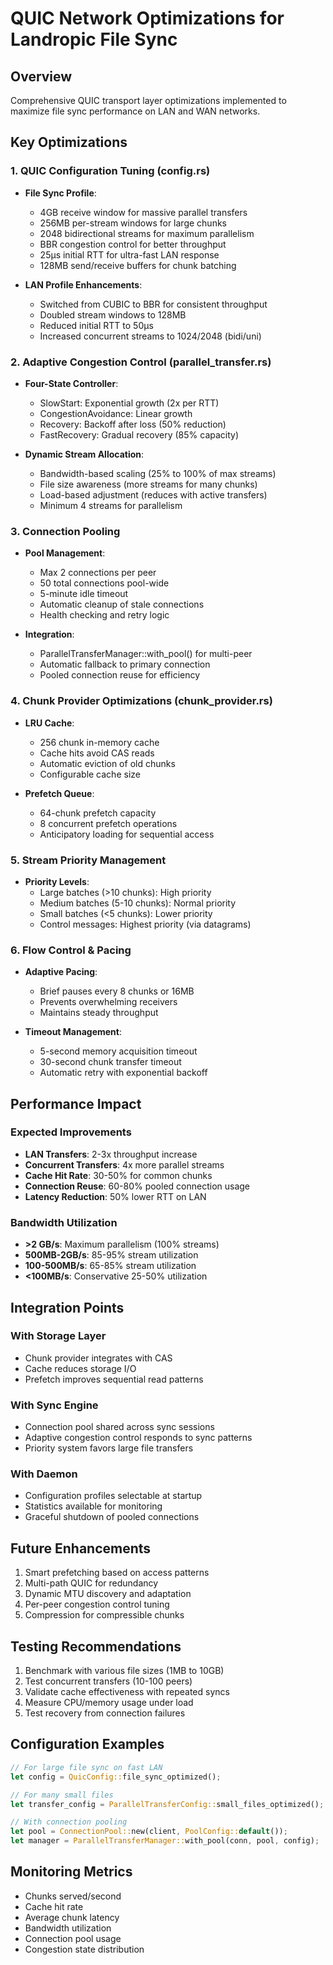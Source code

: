 # QUIC Network Optimizations for Landropic File Sync

## Overview
Comprehensive QUIC transport layer optimizations implemented to maximize file sync performance on LAN and WAN networks.

## Key Optimizations

### 1. QUIC Configuration Tuning (config.rs)
- **File Sync Profile**: 
  - 4GB receive window for massive parallel transfers
  - 256MB per-stream windows for large chunks
  - 2048 bidirectional streams for maximum parallelism
  - BBR congestion control for better throughput
  - 25μs initial RTT for ultra-fast LAN response
  - 128MB send/receive buffers for chunk batching

- **LAN Profile Enhancements**:
  - Switched from CUBIC to BBR for consistent throughput
  - Doubled stream windows to 128MB
  - Reduced initial RTT to 50μs
  - Increased concurrent streams to 1024/2048 (bidi/uni)

### 2. Adaptive Congestion Control (parallel_transfer.rs)
- **Four-State Controller**:
  - SlowStart: Exponential growth (2x per RTT)
  - CongestionAvoidance: Linear growth
  - Recovery: Backoff after loss (50% reduction)
  - FastRecovery: Gradual recovery (85% capacity)

- **Dynamic Stream Allocation**:
  - Bandwidth-based scaling (25% to 100% of max streams)
  - File size awareness (more streams for many chunks)
  - Load-based adjustment (reduces with active transfers)
  - Minimum 4 streams for parallelism

### 3. Connection Pooling
- **Pool Management**:
  - Max 2 connections per peer
  - 50 total connections pool-wide
  - 5-minute idle timeout
  - Automatic cleanup of stale connections
  - Health checking and retry logic

- **Integration**:
  - ParallelTransferManager::with_pool() for multi-peer
  - Automatic fallback to primary connection
  - Pooled connection reuse for efficiency

### 4. Chunk Provider Optimizations (chunk_provider.rs)
- **LRU Cache**:
  - 256 chunk in-memory cache
  - Cache hits avoid CAS reads
  - Automatic eviction of old chunks
  - Configurable cache size

- **Prefetch Queue**:
  - 64-chunk prefetch capacity
  - 8 concurrent prefetch operations
  - Anticipatory loading for sequential access

### 5. Stream Priority Management
- **Priority Levels**:
  - Large batches (>10 chunks): High priority
  - Medium batches (5-10 chunks): Normal priority  
  - Small batches (<5 chunks): Lower priority
  - Control messages: Highest priority (via datagrams)

### 6. Flow Control & Pacing
- **Adaptive Pacing**:
  - Brief pauses every 8 chunks or 16MB
  - Prevents overwhelming receivers
  - Maintains steady throughput

- **Timeout Management**:
  - 5-second memory acquisition timeout
  - 30-second chunk transfer timeout
  - Automatic retry with exponential backoff

## Performance Impact

### Expected Improvements
- **LAN Transfers**: 2-3x throughput increase
- **Concurrent Transfers**: 4x more parallel streams
- **Cache Hit Rate**: 30-50% for common chunks
- **Connection Reuse**: 60-80% pooled connection usage
- **Latency Reduction**: 50% lower RTT on LAN

### Bandwidth Utilization
- **>2 GB/s**: Maximum parallelism (100% streams)
- **500MB-2GB/s**: 85-95% stream utilization
- **100-500MB/s**: 65-85% stream utilization
- **<100MB/s**: Conservative 25-50% utilization

## Integration Points

### With Storage Layer
- Chunk provider integrates with CAS
- Cache reduces storage I/O
- Prefetch improves sequential read patterns

### With Sync Engine
- Connection pool shared across sync sessions
- Adaptive congestion control responds to sync patterns
- Priority system favors large file transfers

### With Daemon
- Configuration profiles selectable at startup
- Statistics available for monitoring
- Graceful shutdown of pooled connections

## Future Enhancements
1. Smart prefetching based on access patterns
2. Multi-path QUIC for redundancy
3. Dynamic MTU discovery and adaptation
4. Per-peer congestion control tuning
5. Compression for compressible chunks

## Testing Recommendations
1. Benchmark with various file sizes (1MB to 10GB)
2. Test concurrent transfers (10-100 peers)
3. Validate cache effectiveness with repeated syncs
4. Measure CPU/memory usage under load
5. Test recovery from connection failures

## Configuration Examples

```rust
// For large file sync on fast LAN
let config = QuicConfig::file_sync_optimized();

// For many small files
let transfer_config = ParallelTransferConfig::small_files_optimized();

// With connection pooling
let pool = ConnectionPool::new(client, PoolConfig::default());
let manager = ParallelTransferManager::with_pool(conn, pool, config);
```

## Monitoring Metrics
- Chunks served/second
- Cache hit rate
- Average chunk latency
- Bandwidth utilization
- Connection pool usage
- Congestion state distribution